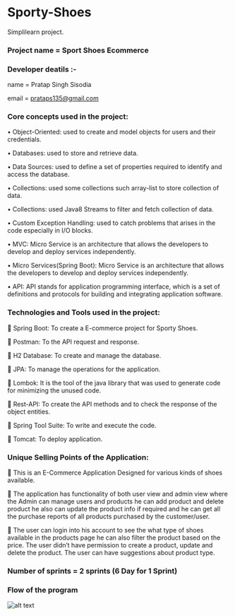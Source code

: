 # Sporty-Shoes
Simplilearn project.

### Project name = Sport Shoes Ecommerce

### Developer deatils :-
  name = Pratap Singh Sisodia
  
  email = prataps135@gmail.com

### Core concepts used in the project:
• Object-Oriented: used to create and model objects for users and their credentials.

• Databases: used to store and retrieve data.

• Data Sources: used to define a set of properties required to identify and access the database.

• Collections: used some collections such array-list to store collection of data.

• Collections: used Java8 Streams to filter and fetch collection of data.

• Custom Exception Handling: used to catch problems that arises in the code especially in I/O blocks.

• MVC: Micro Service is an architecture that allows the developers to develop and deploy services independently.

• Micro Services(Spring Boot): Micro Service is an architecture that allows the developers to develop and deploy services independently.

• API: API stands for application programming interface, which is a set of definitions and protocols for building and integrating application software.

### Technologies and Tools used in the project:
	Spring Boot: To create a E-commerce project for Sporty Shoes.

	Postman: To the API request and response.

	H2 Database: To create and manage the database.

	JPA: To manage the operations for the application.

	Lombok: It is the tool of the java library that was used to generate code for minimizing the unused code.

	Rest-API: To create the API methods and to check the response of the object entities.

	Spring Tool Suite: To write and execute the code.

	Tomcat: To deploy  application.

### Unique Selling Points of the Application:
	This is an E-Commerce Application Designed for various kinds of shoes available.

	The application has functionality of both user view and admin view where the 
      Admin can manage users and products he can add product and delete product he also can update the product info if required and he can get all the purchase reports of all products purchased by the customer/user. 

	The user can login into his account to see the what type of shoes available in the products page he can also filter the product based on the price. The user didn’t have permission to create a product, update and delete the product. The user can have suggestions about product type.

### Number of sprints = 2 sprints (6 Day for 1 Sprint)

### Flow of the program
![alt text](https://github.com/prataps135/Sporty-Shoes/blob/main/flow%20chart/Flow%20Chart.jpg)
